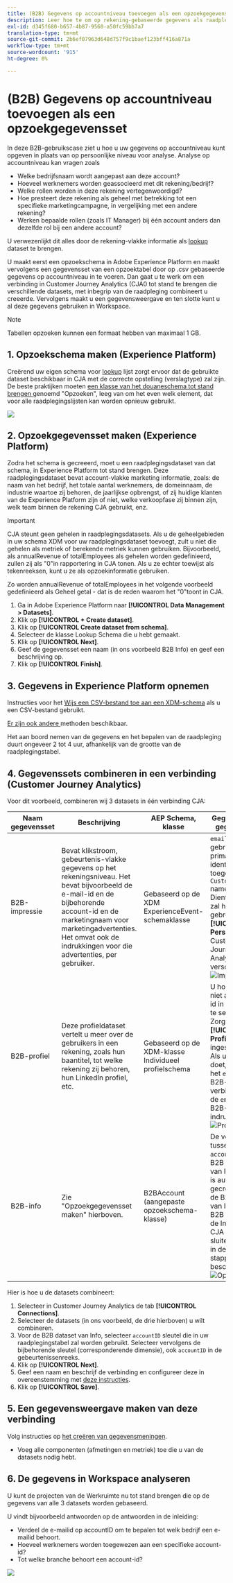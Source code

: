 ```yaml
---
title: (B2B) Gegevens op accountniveau toevoegen als een opzoekgegevensset
description: Leer hoe te om op rekening-gebaseerde gegevens als raadplegingsdataset aan CJA toe te voegen
exl-id: d345f680-b657-4b87-9560-a50fc59bb7a7
translation-type: tm+mt
source-git-commit: 2b6ef07963d648d757f9c1baef123bff416a871a
workflow-type: tm+mt
source-wordcount: '915'
ht-degree: 0%

---
```


# (B2B) Gegevens op accountniveau toevoegen als een opzoekgegevensset

In deze B2B-gebruikscase ziet u hoe u uw gegevens op accountniveau kunt opgeven in plaats van op persoonlijke niveau voor analyse. Analyse op accountniveau kan vragen zoals

* Welke bedrijfsnaam wordt aangepast aan deze account?
* Hoeveel werknemers worden geassocieerd met dit rekening/bedrijf?
* Welke rollen worden in deze rekening vertegenwoordigd?
* Hoe presteert deze rekening als geheel met betrekking tot een specifieke marketingcampagne, in vergelijking met een andere rekening?
* Werken bepaalde rollen (zoals IT Manager) bij één account anders dan dezelfde rol bij een andere account?

U verwezenlijkt dit alles door de rekening-vlakke informatie als [lookup](/help/getting-started/cja-glossary.md) dataset te brengen.

U maakt eerst een opzoekschema in Adobe Experience Platform en maakt vervolgens een gegevensset van een opzoektabel door op .csv gebaseerde gegevens op accountniveau in te voeren. Dan gaat u te werk om een verbinding in Customer Journey Analytics (CJA0 tot stand te brengen die verschillende datasets, met inbegrip van de raadpleging combineert u creeerde. Vervolgens maakt u een gegevensweergave en ten slotte kunt u al deze gegevens gebruiken in Workspace.

>[!NOTE]
>
>Tabellen opzoeken kunnen een formaat hebben van maximaal 1 GB.

## 1. Opzoekschema maken (Experience Platform)

Creërend uw eigen schema voor [lookup](/help/getting-started/cja-glossary.md) lijst zorgt ervoor dat de gebruikte dataset beschikbaar in CJA met de correcte opstelling (verslagtype) zal zijn. De beste praktijken moeten [een klasse van het douaneschema tot stand brengen ](https://docs.adobe.com/content/help/en/experience-platform/xdm/tutorials/create-schema-ui.html#create-new-class) genoemd &quot;Opzoeken&quot;, leeg van om het even welk element, dat voor alle raadplegingslijsten kan worden opnieuw gebruikt.

![](assets/create-new-class.png)

## 2. Opzoekgegevensset maken (Experience Platform)

Zodra het schema is gecreeerd, moet u een raadplegingsdataset van dat schema, in Experience Platform tot stand brengen. Deze raadplegingsdataset bevat account-vlakke marketing informatie, zoals: de naam van het bedrijf, het totale aantal werknemers, de domeinnaam, de industrie waartoe zij behoren, de jaarlijkse opbrengst, of zij huidige klanten van de Experience Platform zijn of niet, welke verkoopfase zij binnen zijn, welk team binnen de rekening CJA gebruikt, enz.

>[!IMPORTANT]
>
>CJA steunt geen gehelen in raadplegingsdatasets. Als u de geheelgebieden in uw schema XDM voor uw raadplegingsdataset toevoegt, zult u niet die gehelen als metriek of berekende metriek kunnen gebruiken. Bijvoorbeeld, als annualRevenue of totalEmployees als gehelen worden gedefinieerd, zullen zij als &quot;0&quot;in rapportering in CJA tonen. Als u ze echter toewijst als tekenreeksen, kunt u ze als opzoekinformatie gebruiken.

Zo worden annualRevenue of totalEmployees in het volgende voorbeeld gedefinieerd als Geheel getal - dat is de reden waarom het &quot;0&quot;toont in CJA.

1. Ga in Adobe Experience Platform naar **[!UICONTROL Data Management > Datasets]**.
1. Klik op **[!UICONTROL + Create dataset]**.
1. Klik op **[!UICONTROL Create dataset from schema]**.
1. Selecteer de klasse Lookup Schema die u hebt gemaakt.
1. Klik op **[!UICONTROL Next]**.
1. Geef de gegevensset een naam (in ons voorbeeld B2B Info) en geef een beschrijving op.
1. Klik op **[!UICONTROL Finish]**.

## 3. Gegevens in Experience Platform opnemen

Instructies voor het [Wijs een CSV-bestand toe aan een XDM-schema](https://docs.adobe.com/content/help/en/experience-platform/ingestion/tutorials/map-a-csv-file.html) als u een CSV-bestand gebruikt.

[Er zijn ook andere ](https://docs.adobe.com/content/help/en/experience-platform/ingestion/home.html) methoden beschikbaar.

Het aan boord nemen van de gegevens en het bepalen van de raadpleging duurt ongeveer 2 tot 4 uur, afhankelijk van de grootte van de raadplegingstabel.

## 4. Gegevenssets combineren in een verbinding (Customer Journey Analytics)

Voor dit voorbeeld, combineren wij 3 datasets in één verbinding CJA:

| Naam gegevensset | Beschrijving | AEP Schema, klasse | Gegevens over gegevensset |
| --- | --- | --- | --- |
| B2B-impressie | Bevat klikstroom, gebeurtenis-vlakke gegevens op het rekeningsniveau. Het bevat bijvoorbeeld de e-mail-id en de bijbehorende account-id en de marketingnaam voor marketingadvertenties. Het omvat ook de indrukkingen voor die advertenties, per gebruiker. | Gebaseerd op de XDM ExperienceEvent-schemaklasse | `emailID` wordt gebruikt als primaire identiteit en toegewezen een `Customer ID` namespace. Dientengevolge, zal het als gebrek **[!UICONTROL Person ID]** in Customer Journey Analytics verschijnen. ![Impressies](assets/impressions-mixins.png) |
| B2B-profiel | Deze profieldataset vertelt u meer over de gebruikers in een rekening, zoals hun baantitel, tot welke rekening zij behoren, hun LinkedIn profiel, etc. | Gebaseerd op de XDM-klasse Individueel profielschema | U hoeft `emailID` niet als primaire id in dit schema te selecteren. Zorg ervoor dat **[!UICONTROL Profile]** wordt ingeschakeld; Als u dat niet doet, kan CJA het `emailID` in B2B-profiel niet verbinden met de `emailID` in B2B-indrukgegevens. ![Profiel](assets/profile-mixins.png) |
| B2B-info | Zie &quot;Opzoekgegevensset maken&quot; hierboven. | B2BAccount (aangepaste opzoekschema-klasse) | De verhouding tussen `accountID` en B2B de dataset van Inpressies is automatisch gecreeerd door de B2B dataset van Info met de B2B dataset van de Indrukking in CJA aan te sluiten, zoals die in de hieronder stappen wordt beschreven. ![Opzoeken](assets/lookup-mixins.png) |

Hier is hoe u de datasets combineert:

1. Selecteer in Customer Journey Analytics de tab **[!UICONTROL Connections]**.
1. Selecteer de datasets (in ons voorbeeld, de drie hierboven) u wilt combineren.
1. Voor de B2B dataset van Info, selecteer `accountID` sleutel die in uw raadplegingstabel zal worden gebruikt. Selecteer vervolgens de bijbehorende sleutel (corresponderende dimensie), ook `accountID` in de gebeurtenissenreeks.
1. Klik op **[!UICONTROL Next]**.
1. Geef een naam en beschrijf de verbinding en configureer deze in overeenstemming met [deze instructies](/help/connections/create-connection.md).
1. Klik op **[!UICONTROL Save]**.

## 5. Een gegevensweergave maken van deze verbinding

Volg instructies op [het creëren van gegevensmeningen](/help/data-views/create-dataview.md).

* Voeg alle componenten (afmetingen en metriek) toe die u van de datasets nodig hebt.

## 6. De gegevens in Workspace analyseren

U kunt de projecten van de Werkruimte nu tot stand brengen die op de gegevens van alle 3 datasets worden gebaseerd.

U vindt bijvoorbeeld antwoorden op de antwoorden in de inleiding:

* Verdeel de e-mailid op accountID om te bepalen tot welk bedrijf een e-mailid behoort.
* Hoeveel werknemers worden toegewezen aan een specifieke account-id?
* Tot welke branche behoort een account-id?

![](assets/project-lookup.png)
